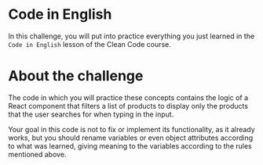 # Code in English

In this challenge, you will put into practice everything you just learned in the `Code in English` lesson of the Clean Code course.

# About the challenge

The code in which you will practice these concepts contains the logic of a React component that filters a list of products to display only the products that the user searches for when typing in the input.

Your goal in this code is not to fix or implement its functionality, as it already works, but you should rename variables or even object attributes according to what was learned, giving meaning to the variables according to the rules mentioned above.

